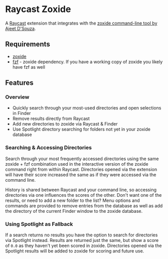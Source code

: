 # Raycast Zoxide

A [Raycast](https://www.raycast.com) extension that integrates with the [zoxide command-line tool by Ajeet D'Souza](https://github.com/ajeetdsouza/zoxide).

## Requirements

- [zoxide](https://github.com/ajeetdsouza/zoxide#installation)
- [fzf](https://github.com/junegunn/fzf#installation) - zoxide dependency. If you have a working copy of zoxide you likely have fzf as well

## Features

### Overview

- Quickly search through your most-used directories and open selections in Finder
- Remove results directly from Raycast
- Add new directories to zoxide via Raycast & Finder
- Use Spotlight directory searching for folders not yet in your zoxide database

### Searching & Accessing Directories

Search through your most frequently accessed directories using the same zoxide + fzf combination used in the interactive version of the zoxide command right from within Raycast. Directories opened via the extension will have their score increased the same as if they were accessed via the command line.

History is shared between Raycast and your command line, so accessing directories via one influences the scores of the other. Don't want one of the results, or need to add a new folder to the list? Menu options and commands are provided to remove entries from the database as well as add the directory of the current Finder window to the zoxide database.

### Using Spotlight as Fallback

If a search returns no results you have the option to search for directories via Spotlight instead. Results are returned just the same, but show a score of `0.0` as they haven't yet been scored in zoxide. Directories opened via the Spotlight results will be added to zoxide for scoring and future use.